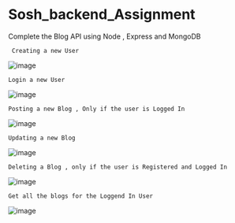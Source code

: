 # Sosh_backend_Assignment
Complete the Blog API using Node , Express and MongoDB 

` Creating a new User`

![image](https://user-images.githubusercontent.com/60139552/216971880-4e0cdabc-90b4-4652-bcbc-6445d95acf14.png)


 `Login a new User`
 
 ![image](https://user-images.githubusercontent.com/60139552/216972168-e7bf419b-fe53-485b-a25d-91bd02d354d6.png)


`Posting a new Blog , Only if the user is Logged In `

![image](https://user-images.githubusercontent.com/60139552/216972555-f767c9ba-b737-423a-b9b2-91ae652daa55.png)


`Updating a new Blog`

![image](https://user-images.githubusercontent.com/60139552/216976868-7b326be2-bf60-4d8b-b3f6-11a397a1235a.png)


`Deleting a Blog , only if the user is Registered and Logged In `

![image](https://user-images.githubusercontent.com/60139552/216977161-f5fcacdd-5379-4de0-84a3-1b6012a27a30.png)


`Get all the blogs for the Loggend In User`

![image](https://user-images.githubusercontent.com/60139552/216977387-782b6c13-4f9e-4fa1-9c7c-632edce24ac8.png)


